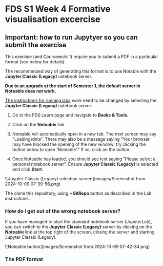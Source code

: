 # FDS S1 Week 4 Formative visualisation excercise

## Important: how to run Jupytyer so you can submit the exercise

This exercise (and Coursework 1) require you to submit a PDF in a
particular format (see below for details).

The recommended way of generating this format is to use Notable with
the **Jupyter Classic (Legacy)** notebook server. 

**Due to an upgrade at the start of Semester 1, the default server in
Noteable does not work.**

[The instructions for running
labs](https://opencourse.inf.ed.ac.uk/sites/default/files/2024-09/FDS-Labs.pdf)
work need to be changed by selecting the **Jupyter Classic (Legacy)**
notebook server:

1. Go to the FDS Learn page and navigate to **Books & Tools**.

2. Click on the **Noteable** link.

3. Noteable will automatically open in a new tab. The next screen may
  say "Loading\dots". There may also be a message saying "Your
  browser may have blocked the opening of the new window; try clicking
  the button below to open 'Noteable'." If so, click on the button.

4. Once Noteable has loaded, you should see text saying "Please select
  a personal notebook server". Ensure **Jupyter Classic (Legacy)** is
  selected and click **Start**.

![Juypter Classic (Legacy) selection screen](images/Screenshot from 2024-10-09 07-39-56.png)

The clone this repository, using **+GitRepo** button as described in the
Lab instructions.

### How do I get out of the wrong notebook server?

If you have managed to start the standard notebook server
(JupyterLab), you can switch to the **Jupyter Classic (Legacy)** server
by clicking on the **Noteable** link at the top right of the screen,
closing the server and starting Jupyter Classic (Legacy).

![Noteable button](images/Screenshot from 2024-10-09 07-42-34.png)

### The PDF format




